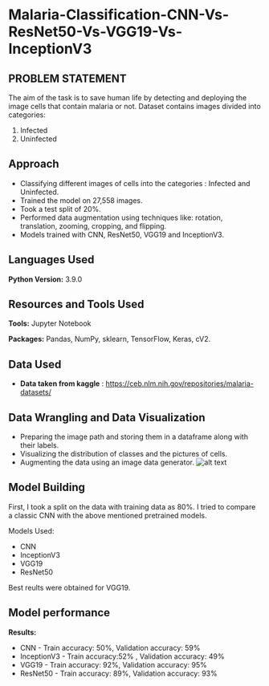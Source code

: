 # Malaria-Classification-CNN-Vs-ResNet50-Vs-VGG19-Vs-InceptionV3

## PROBLEM STATEMENT
The aim of the task is to save human life by detecting and deploying the image cells that contain malaria or not. 
Dataset contains images divided into categories:

1) Infected
2) Uninfected


## Approach

* Classifying different images of cells into the categories : Infected and Uninfected.
* Trained the model on 27,558 images.
* Took a test split of 20%.
* Performed data augmentation using techniques like: rotation, translation, zooming, cropping, and flipping.
* Models trained with CNN, ResNet50, VGG19 and InceptionV3.

## Languages Used 
**Python Version:** 3.9.0

## Resources and Tools Used
**Tools:** Jupyter Notebook

**Packages:** Pandas, NumPy, sklearn, TensorFlow, Keras, cV2.  

## Data Used
* **Data taken from kaggle** : https://ceb.nlm.nih.gov/repositories/malaria-datasets/

## Data Wrangling and Data Visualization
* Preparing the image path and storing them in a dataframe along with their labels.
* Visualizing the distribution of classes and the pictures of cells.
* Augmenting the data using an image data generator.
![alt text](https://github.com/fahadmehfooz/Malaria-Classification-CNN-Vs-ResNet50-Vs-VGG19-Vs-InceptionV3/blob/main/images/__results___21_1.png)

## Model Building 

First, I took a split on the data with training data as 80%. I tried to compare a classic CNN with the above mentioned pretrained models.

Models Used:

* CNN
* InceptionV3
* VGG19
* ResNet50

Best reults were obtained for VGG19.

## Model performance

**Results:**

* CNN - Train accuracy: 50%,  Validation accuracy: 59%
* InceptionV3 - Train accuracy:52% ,  Validation accuracy: 49%
* VGG19 - Train accuracy: 92%,  Validation accuracy: 95%
* ResNet50 - Train accuracy: 89%,  Validation accuracy: 93%
